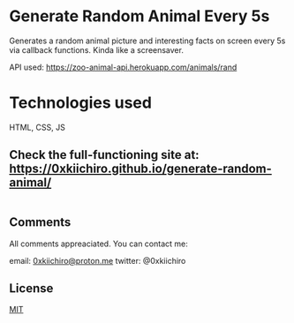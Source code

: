 # Generate Random Animal Every 5s

Generates a random animal picture and interesting facts on screen every 5s via callback functions. Kinda like a screensaver.

API used: https://zoo-animal-api.herokuapp.com/animals/rand

# Technologies used

HTML, CSS, JS

## Check the full-functioning site at: https://0xkiichiro.github.io/generate-random-animal/

![]()

## Comments

All comments appreaciated. You can contact me:

email: 0xkiichiro@proton.me
twitter: @0xkiichiro

## License

[MIT](https://choosealicense.com/licenses/mit/)
